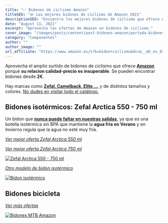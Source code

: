 ```yaml
---
title: "✅ Bidones de ciclismo Amazon"
titleSEO: "≫ Los mejores bidones de ciclismo de Amazon 2021"
descriptionSEO: "Encuentra los mejores bidones de ciclismo que ofrece Amazon. ¡Entra y compra bidones de ciclismo al mejor precio!"
date: "August 11, 2021"
excerpt: "Aprovecha las ofertas de Amazon en bidones de ciclismo."
cover_image: "/images/posts/content/post-bidones-amazon/portada-bidones-mtb-amazon.jpg"
category: "Componentes"
author: ""
author_image: ""
url_affiliate: "https://www.amazon.es/s?k=bidon+ciclismo&dc=&__mk_es_ES=%C3%85M%C3%85%C5%BD%C3%95%C3%91&linkCode=ll2&tag=devser-21&linkId=ff12cf034cc2fe1f6f9e4c5e0a410a47&language=es_ES&ref_=as_li_ss_tl"
---
```


Aprovecha el amplio surtido de bidones de ciclismo que ofrece [**Amazon**](https://www.amazon.es/s?k=bidon+ciclismo&dc=&__mk_es_ES=%C3%85M%C3%85%C5%BD%C3%95%C3%91&linkCode=ll2&tag=devser-21&linkId=ff12cf034cc2fe1f6f9e4c5e0a410a47&language=es_ES&ref_=as_li_ss_tl) porqué **su relacion calidad-precio es insuperable**. Se pueden encontrar bidones desde **2€**. 

Hay marcas como [**Zefal, Camelback, Elite,...**](https://www.amazon.es/s?k=bidon+ciclismo&dc=&__mk_es_ES=%C3%85M%C3%85%C5%BD%C3%95%C3%91&linkCode=ll2&tag=devser-21&linkId=ff12cf034cc2fe1f6f9e4c5e0a410a47&language=es_ES&ref_=as_li_ss_tl) y de distintos tamaños y colores. [No dudes en visitar todo el catálogo.](https://www.amazon.es/s?k=bidon+ciclismo&dc=&__mk_es_ES=%C3%85M%C3%85%C5%BD%C3%95%C3%91&linkCode=ll2&tag=devser-21&linkId=ff12cf034cc2fe1f6f9e4c5e0a410a47&language=es_ES&ref_=as_li_ss_tl)

## Bidones isotérmicos: Zefal Arctica 550 - 750 ml

Un bidon que [**nunca puede faltar en nuestras salidas**](https://www.amazon.es/Isothermo-Arctica-Adultos-Unisex-Caribe/dp/B08PMDK8BZ?__mk_es_ES=%C3%85M%C3%85%C5%BD%C3%95%C3%91&dchild=1&keywords=bidon+ciclismo&qid=1631031462&sr=8-10&linkCode=ll1&tag=devser-21&linkId=b377b5223a3a71d302acb3e27eb4bf09&language=es_ES&ref_=as_li_ss_tl), ya que es una botella isotérmica sin BPA que mantiene la **agua fria en Verano** y en Invierno regula que la agua no esté muy fría.

*[Ver mejor oferta Zefal Arctica 550 ml](https://www.amazon.es/Isothermo-Arctica-Adultos-Unisex-Caribe/dp/B08PMDK8BZ?__mk_es_ES=%C3%85M%C3%85%C5%BD%C3%95%C3%91&dchild=1&keywords=bidon+ciclismo&qid=1631031462&sr=8-10&linkCode=ll1&tag=devser-21&linkId=b377b5223a3a71d302acb3e27eb4bf09&language=es_ES&ref_=as_li_ss_tl)*

*[Ver mejor oferta Zefal Arctica 750 ml](https://www.amazon.es/Zefal-Artica-75-Termo-Color/dp/B08KD3YCWJ?__mk_es_ES=%C3%85M%C3%85%C5%BD%C3%95%C3%91&crid=EUPKOBK4KRC8&dchild=1&keywords=bidon+zefal+arctica&qid=1631031572&sprefix=bidon+zefa%2Caps%2C225&sr=8-1&linkCode=ll1&tag=devser-21&linkId=b7fda670a671e856b5042827b35b2a0f&language=es_ES&ref_=as_li_ss_tl)*

[![Zefal Arctica 550 - 750 ml](/images/posts/content/post-bidones-amazon/zefal-arctica.jpg)](https://www.amazon.es/Isothermo-Arctica-Adultos-Unisex-Caribe/dp/B08PMDK8BZ?__mk_es_ES=%C3%85M%C3%85%C5%BD%C3%95%C3%91&dchild=1&keywords=bidon+ciclismo&qid=1631031462&sr=8-10&linkCode=ll1&tag=devser-21&linkId=b377b5223a3a71d302acb3e27eb4bf09&language=es_ES&ref_=as_li_ss_tl "Zefal Arctica 550 - 750 ml")

*[Otro modelo de bidon isotérmico](https://www.amazon.es/Raceone-Botella-t%C3%A9rmica-Gravel-Trekking/dp/B081S3X26Q?__mk_es_ES=%C3%85M%C3%85%C5%BD%C3%95%C3%91&dchild=1&keywords=bidon+ciclismo&qid=1631031556&sr=8-11&linkCode=ll1&tag=devser-21&linkId=444948055bbd6ee5ae511a49319e1b78&language=es_ES&ref_=as_li_ss_tl)*

[![Bidon isotérmico](/images/posts/content/post-bidones-amazon/bidon-isotermico.jpg)](https://www.amazon.es/Raceone-Botella-t%C3%A9rmica-Gravel-Trekking/dp/B081S3X26Q?__mk_es_ES=%C3%85M%C3%85%C5%BD%C3%95%C3%91&dchild=1&keywords=bidon+ciclismo&qid=1631031556&sr=8-11&linkCode=ll1&tag=devser-21&linkId=444948055bbd6ee5ae511a49319e1b78&language=es_ES&ref_=as_li_ss_tl "Bidon isotérmico")

## Bidones bicicleta

*[Ver más ofertas](https://www.amazon.es/s?k=bidon+ciclismo&dc=&__mk_es_ES=%C3%85M%C3%85%C5%BD%C3%95%C3%91&linkCode=ll2&tag=devser-21&linkId=ff12cf034cc2fe1f6f9e4c5e0a410a47&language=es_ES&ref_=as_li_ss_tl)*

[![Bidones MTB Amazon](/images/posts/content/post-bidones-amazon/bidon-amazon.jpg)](https://www.amazon.es/s?k=bidon+ciclismo&__mk_es_ES=%C3%85M%C3%85%C5%BD%C3%95%C3%91&crid=90VBGL4GJ2BG&sprefix=BIDON+%2Caps%2C202&linkCode=ll2&tag=devser-21&linkId=23c3a6221d0326a8d218c0cac2e4d30f&language=es_ES&ref_=as_li_ss_tl "Bidones MTB Amazon")



